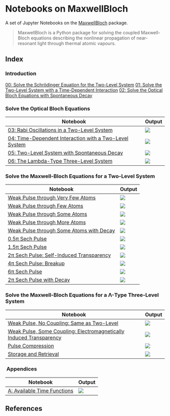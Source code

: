 # Notebooks on MaxwellBloch

A set of Jupyter Notebooks on the [MaxwellBloch](https://github.com/tommyogden/maxwellbloch/) package.

> MaxwellBloch is a Python package for solving the coupled Maxwell-Bloch
> equations describing the nonlinear propagation of near-resonant light through
> thermal atomic vapours.

## Index

### Introduction

[00: Solve the Schrödinger Equation for the Two-Level System][00]
[01: Solve the Two-Level System with a Time-Dependent Interaction][01]
[02: Solve the Optical Bloch Equations with Spontaneous Decay][02]

### Solve the Optical Bloch Equations

| Notebook | Output |
| --- | --- |
| [03: Rabi Oscillations in a Two-Level System][03] | ![](images/03-ob-solve-two-rabi-oscillations.png) |
| [04: Time-Dependent Interaction with a Two-Level System][04] | ![](images/04-ob-solve-two-tfunc-square.png) |
| [05: Two-Level System with Spontaneous Decay][05] | ![](images/05-ob-solve-two-tfunc-square-decay.png) |
| [06: The Lambda-Type Three-Level System][06] | ![](images/06-ob-solve-lamda-on-resonance.png) |

### Solve the Maxwell-Bloch Equations for a Two-Level System

| Notebook | Output |
| --- | --- |
| [Weak Pulse through Very Few Atoms][wpfa] | ![](images/mb-solve-two-weak-pulse-very-few-atoms.png)
| [Weak Pulse through Few Atoms][wpfa] | ![](images/mb-solve-two-weak-pulse-few-atoms.png)
| [Weak Pulse through Some Atoms][wpsa] | ![](images/mb-solve-two-weak-pulse-some-atoms.png) |
| [Weak Pulse through More Atoms][wpma] | ![](images/mb-solve-two-weak-pulse-more-atoms.png) |
| [Weak Pulse through Some Atoms with Decay][wpsad] | ![](images/mb-solve-two-weak-pulse-some-atoms-decay.png) |
| [0.5π Sech Pulse][sech-0.5] | ![](images/mb-solve-two-sech-0.5pi.png) |
| [1.5π Sech Pulse][sech-1.5] | ![](images/mb-solve-two-sech-1.5pi.png) |
| [2π Sech Pulse: Self-Induced Transparency][sech-2] | ![](images/mb-solve-two-sech-2pi.png) |
| [4π Sech Pulse: Breakup][sech-4] | ![](images/mb-solve-two-sech-4pi.png) |
| [6π Sech Pulse][sech-6] | ![](images/mb-solve-two-sech-6pi.png) |
| [2π Sech Pulse with Decay][sech-2d] | ![](images/mb-solve-two-sech-2pi-narrower-even-more-atoms-decay.png) |

### Solve the Maxwell-Bloch Equations for a Λ-Type Three-Level System

| Notebook | Output |
| --- | --- |
| [Weak Pulse, No Coupling: Same as Two-Level][wpnc] | ![](images/mb-solve-lambda-weak-pulse-more-atoms-no-coupling.png) |
| [Weak Pulse, Some Coupling: Electromagnetically Induced Transparency][wpsc] | ![](images/mb-solve-lambda-weak-pulse-more-atoms-some-coupling.png) |
| [Pulse Compression][pc] | ![](images/mb-solve-lambda-weak-pulse-cloud-atoms-some-coupling.png) |
| [Storage and Retrieval][store] | ![](images/mb-solve-lambda-weak-pulse-cloud-atoms-some-coupling-store.png) |
###  Appendices

| Notebook | Output |
| --- | --- |
| [A: Available Time Functions][A] | ![](images/A-available-time-functions.png) |

<!-- [B: Loading from JSON Files and Saving to QuTiP Files][B] -->

## References

[00]: 00-solve-the-schroedinger-equation-for-the-two-level-system.ipynb
[01]: 01-solve-the-two-level-system-with-time-dependent-interaction.ipynb
[02]: 02-solving-the-optical-bloch-equations.ipynb

<!--OB Solve-->
[03]: 03-ob-solve-two-rabi-oscillations.ipynb
[04]: 04-ob-solve-two-tfunc-square.ipynb
[05]: 05-ob-solve-two-tfunc-square-decay.ipynb

[06]: 06-ob-solve-lamda-on-resonance.ipynb

<!--Two-level-->
[wpvfa]: mb-solve-two-weak-pulse-very-few-atoms.ipynb
[wpfa]: mb-solve-two-weak-pulse-few-atoms.ipynb
[wpsa]: mb-solve-two-weak-pulse-some-atoms.ipynb
[wpma]: mb-solve-two-weak-pulse-more-atoms.ipynb
[wpsad]: mb-solve-two-weak-pulse-some-atoms-decay.ipynb

[sech-0.5]: mb-solve-two-sech-0.5pi.ipynb
[sech-1.5]: mb-solve-two-sech-1.5pi.ipynb
[sech-2]: mb-solve-two-sech-2pi.ipynb
[sech-4]: mb-solve-two-sech-4pi.ipynb
[sech-6]: mb-solve-two-sech-6pi.ipynb
[sech-2d]: mb-solve-two-sech-2pi-narrower-even-more-atoms-decay.ipynb

<!--Lambda-->
[wpnc]: mb-solve-lambda-weak-pulse-more-atoms-no-coupling.ipynb
[wpsc]: mb-solve-lambda-weak-pulse-more-atoms-some-coupling.ipynb
[pc]: mb-solve-lambda-weak-pulse-cloud-atoms-some-coupling.ipynb
[store]: mb-solve-lambda-weak-pulse-cloud-atoms-some-coupling-store.ipynb

[A]: A-available-time-functions.ipynb
<!-- [B]: B-loading-from-json-and-saving-qu.ipynb -->